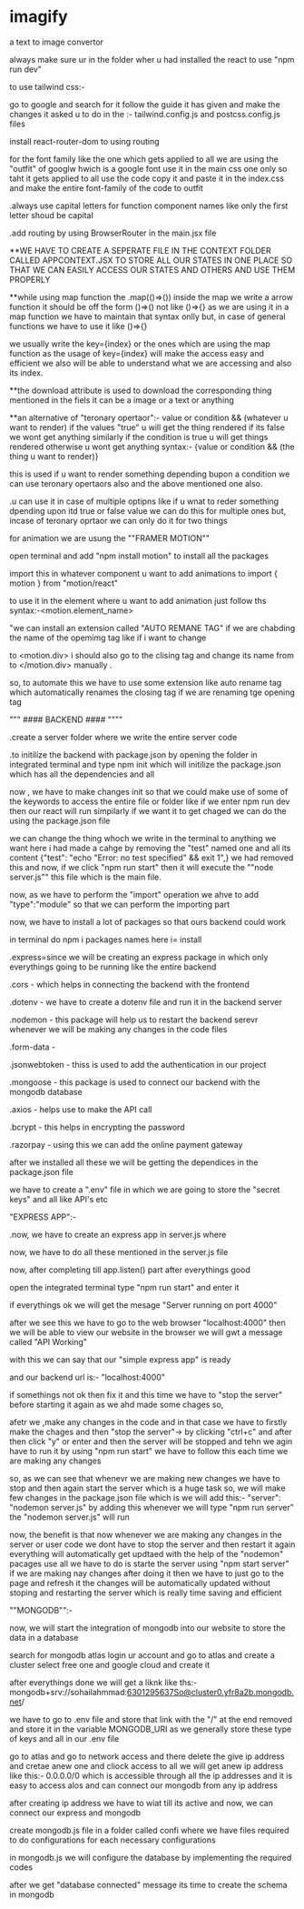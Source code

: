 # imagify
a text to image convertor

always make sure ur in the folder wher u had installed the react to use "npm run dev"

to use tailwind css:-

go to google and search for it follow the guide it has given and make the changes it asked u to do in the :-
tailwind.config.js and postcss.config.js files

install react-router-dom to using routing

for the font family like the one which gets applied to all we are using the "outfit" of googlw hwich is a google font use it in the main css one only so taht it gets applied to all
use the code copy it and paste it in the index.css and make the entire font-family of the code to outfit

.always use capital letters for function component names like only the first letter shoud be capital

.add routing by using BrowserRouter in the main.jsx file

**WE HAVE TO CREATE A SEPERATE FILE IN THE CONTEXT FOLDER CALLED APPCONTEXT.JSX TO STORE ALL OUR STATES IN ONE PLACE SO THAT WE CAN EASILY ACCESS OUR STATES AND OTHERS AND USE THEM PROPERLY

**while using map function the .map(()=>()) inside the map we write a arrow function it should be off the form ()=>() not like ()=>{} as we are using it in a map function we have to maintain that syntax onlly but, in case of general functions we have to use it like ()=>{}

we usually write the key={index} or the ones which are using the map function as the usage of key={index} will make the access easy and efficient we also will be able to understand what we are accessing and also its index.

**the download attribute is used to download the corresponding thing mentioned in the fiels it can be a image or a text or anything

**an alternative of "teronary opertaor":- value or condition && (whatever u want to render) if the values "true" u will get the thing rendered if its false we wont get anything similarly if the condition is true u will get things rendered otherwise u wont get anything syntax:- {value or condition && (the thing u want to render)}

this is used if u want to render something depending bupon a condition we can use teronary opertaors also and the above mentioned one also.

.u can use it in case of multiple optipns like if u wnat to reder something dpending upon itd true or false value we can do this for multiple ones but, incase of teronary oprtaor we can only do it for two things

for animation we are usung the ""FRAMER MOTION"" 

open terminal and add "npm install motion" to install all the packages

import this in whatever component u want to add animations to import { motion } from "motion/react"

to use it in the element where u want to add animation just follow ths syntax:-<motion.element_name>

"we can install an extension called "AUTO REMANE TAG" if we are chabding the name of the opemimg tag like if i want to change <div> to <motion.div> i should also go to the clising tag and change its name from </div> to </motion.div> manually .

so, to automate this we have to use some extension like auto rename tag which automatically renames the closing tag if we are renaming tge opening tag




"""  #### BACKEND #### """"


.create a server folder where we write the entire server code

.to initilize  the backend with package.json by opening the folder in integrated terminal and type npm init which will initilize the package.json which has all the dependencies and all

now , we have to make changes init so that we could make use of some of the keywords to access the entire file or folder like if we enter npm run dev then our react will run simpilarly if we want it to get chaged we can do the using the package.json file 

we can change the thing whoch we write in the terminal to anything we want here i had made a cahge by removing the "test" named one and all its content {"test": "echo \"Error: no test specified\" && exit 1",} we had removed this and now, if we click "npm run start" then it will execute the ""node server.js"" this file which is the main file.

now, as we have to perform the "import" operation we ahve to add "type":"module" so that we can perform the importing part

now, we have to install a lot of packages so that ours backend could work

in terminal do npm i packages names here i= install

.express=since we will be creating an express package in which only everythings going to be running like the entire backend

.cors - which helps in connecting the backend with the frontend

.dotenv - we have to create a dotenv file and run it in the backend server

.nodemon - this package will help us to restart the backend serevr whenever we will be making any changes in the code files

.form-data - 

.jsonwebtoken - thiss is used to add the authentication in our project

.mongoose - this package is used to connect our backend with the mongodb database

.axios - helps use to make the API call

.bcrypt - this helps in encrypting the password

.razorpay - using this we can add the online payment gateway

after we installed all these we will be getting the dependices in the package.json file

we have to create a ".env" file in which we are going to store the "secret keys" and all like API's etc

"EXPRESS APP":-

.now, we have to create an express app in server.js where 

now, we have to do all these mentioned in the server.js file

now, after completing till app.listen() part after everythings good 

open the integrated terminal type "npm run start" and enter it 

if everythings ok we will get the mesage "Server running on port 4000"

after we see this we have to go to the web browser "localhost:4000"
then we will be able to view our website in the browser we will gwt a message called "API Working"

with this we can say that our "simple express app" is ready

and our backend url is:- "localhost:4000"

if somethings not ok then fix it and this time we have to "stop the server"  before starting it again as we ahd made some chages so, 

afetr we ,make any changes in the code and in that case we have to firstly make the chages and then "stop the server"-> by clicking "ctrl+c" and after then click "y" or enter and then the server will be stopped and tehn we agin have to run it by using "npm run start" we have to follow this each time we are making any changes


so, as we can see that whenevr we are making new changes we have to stop and then again start the server which is a huge task so, we will make few changes in the package.json file which is we will add this:- "server": "nodemon server.js" by adding this whenever we will type "npm run server" the "nodemon server.js" will run 

now, the benefit is that now whenever we are making any changes in the server or user code we dont have to stop the server and then restart it again everything will automatically get updtaed with the help of the "nodemon" pacages use all we have to do is starte the server using "npm start server" if we are making nay changes after doing it then we have to just go to the page and refresh it the changes will be automatically updated without stoping and restarting the server which is really time saving and efficient 

""MONGODB"":-

now, we will start the integration of mongodb into our website to store the data in a database

search for mongodb atlas
login ur account
and go to atlas and create a cluster select free one and google cloud and create it

after everythings done we will get a liknk like ths:- mongodb+srv://sohailahmmad:6301295637So@cluster0.yfr8a2b.mongodb.net/

we have to go to .env file and store that link with the "/" at the end removed and store it in the variable MONGODB_URI
as we generally store these type of keys and all in our .env file

go to atlas and go to network access and there delete the give ip address and cretae  anew one and cliock access to all we will get  anew ip address like this:- 0.0.0.0/0 which is accessible through all the ip addresses and it is easy to access alos and can connect our mongodb from any ip address

after creating ip address we have to wiat till its active and now, we can connect our express and mongodb

create mongodb.js file in a folder called confi where we have files required to do configurations for each necessary configurations

in mongodb.js we will configure the database  by implementing the required codes

after we get "database connected" message its time to create the schema in mongodb


